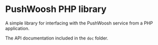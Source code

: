 PushWoosh PHP library
=====================

A simple library for interfacing with the PushWoosh service from a PHP application.

The API documentation included in the `doc` folder.
